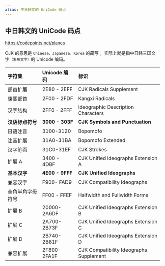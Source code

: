 ```yaml
---
alias: 中日韩文的 UniCode 码点
---
```


## 中日韩文的 UniCode 码点

https://codepoints.net/planes

CJK 的意思是 `Chinese，Japanese，Korea` 的简写 ，实际上就是指中日韩三国文字<small>（象形文字）</small>的 Unicode 编码。


| 字符集  | Unicode 编码 | 标识 |
| :- | :- | :- | 
| 部首扩展  | 2E80 - 2EFF | CJK Radicals Supplement |
| 康熙部首  | 2F00 - 2FDF | Kangxi Radicals |
| 汉字结构  | 2FF0 - 2FFF | Ideographic Description Characters |
| **汉语标点符号** | **3000 - 303F** | **CJK Symbols and Punctuation** |
| 日语注音  | 3100-3120 | Bopomofo |
| 注音扩展  | 31A0-31BA | Bopomofo Extended |
| 汉字笔画  | 31C0-31EF | CJK Strokes |
| 扩展 A  | 3400 - 4DBF |  CJK Unified Ideographs Extension A | 
| **基本汉字**  | **4E00 - 9FFF** | **CJK Unified Ideographs** |
| 兼容汉字  | F900- FAD9 | CJK Compatibility Ideographs |
| 全角半角字母符号 | FF00 - FFEF | Halfwidth and Fullwidth Forms |
| 扩展 B  | 20000-2A6DF | CJK Unified Ideographs Extension B  |
| 扩展 C  | 2A700-2B73F | CJK Unified Ideographs Extension C |
| 扩展 D  | 2B740-2B81F | CJK Unified Ideographs Extension D  |
| 兼容扩展  | 2F800-2FA1F | CJK Compatibility Ideographs Supplement |
